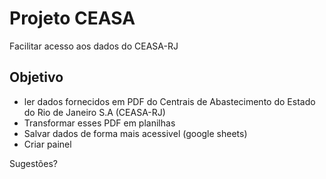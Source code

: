 # Projeto CEASA

Facilitar acesso aos dados do CEASA-RJ

## Objetivo 

- ler dados fornecidos em PDF do Centrais de Abastecimento do Estado do Rio de Janeiro S.A (CEASA-RJ)
- Transformar esses PDF em planilhas
- Salvar dados de forma mais acessivel (google sheets)
- Criar painel

Sugestões?


